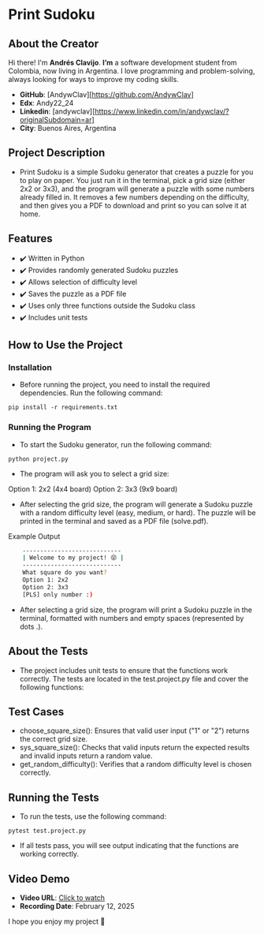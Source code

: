 # Print Sudoku
## About the Creator

Hi there! I'm __Andrés Clavijo__.
__I’m__ a software development student from Colombia, now living in Argentina. I love programming and problem-solving, always looking for ways to improve my coding skills.

- **GitHub**: [AndywClav][https://github.com/AndywClav]
- **Edx**: Andy22_24
- **Linkedin**: [andywclav][https://www.linkedin.com/in/andywclav/?originalSubdomain=ar]
- **City**: Buenos Aires, Argentina

## Project Description

- Print Sudoku is a simple Sudoku generator that creates a puzzle for you to play on paper. You just run it in the terminal, pick a grid size (either 2x2 or 3x3), and the program will generate a puzzle with some numbers already filled in. It removes a few numbers depending on the difficulty, and then gives you a PDF to download and print so you can solve it at home.

## Features

- ✔️ Written in Python
- ✔️ Provides randomly generated Sudoku puzzles
- ✔️ Allows selection of difficulty level
- ✔️ Saves the puzzle as a PDF file
- ✔️ Uses only three functions outside the Sudoku class
- ✔️ Includes unit tests

## How to Use the Project
### Installation

- Before running the project, you need to install the required dependencies. Run the following command:

`pip install -r requirements.txt`

### Running the Program

- To start the Sudoku generator, run the following command:

`python project.py`

- The program will ask you to select a grid size:


Option 1: 2x2 (4x4 board)
Option 2: 3x3 (9x9 board)

- After selecting the grid size, the program will generate a Sudoku puzzle with a random difficulty level (easy, medium, or hard). The puzzle will be printed in the terminal and saved as a PDF file (solve.pdf).

Example Output

```bash
    ----------------------------
    | Welcome to my project! 😝 |
    ----------------------------
    What square do you want?
    Option 1: 2x2
    Option 2: 3x3
    [PLS] only number :)
```

- After selecting a grid size, the program will print a Sudoku puzzle in the terminal, formatted with numbers and empty spaces (represented by dots .).

## About the Tests

- The project includes unit tests to ensure that the functions work correctly. The tests are located in the test.project.py file and cover the following functions:

## Test Cases

- choose_square_size(): Ensures that valid user input ("1" or "2") returns the correct grid size.
- sys_square_size(): Checks that valid inputs return the expected results and invalid inputs return a random value.
- get_random_difficulty(): Verifies that a random difficulty level is chosen correctly.

## Running the Tests

- To run the tests, use the following command:

`pytest test.project.py`

- If all tests pass, you will see output indicating that the functions are working correctly.

## Video Demo

- **Video URL**: [Click to watch](https://youtu.be/roxQQ2bK1c0)
- **Recording Date**: February 12, 2025

I hope you enjoy my project 🎉
